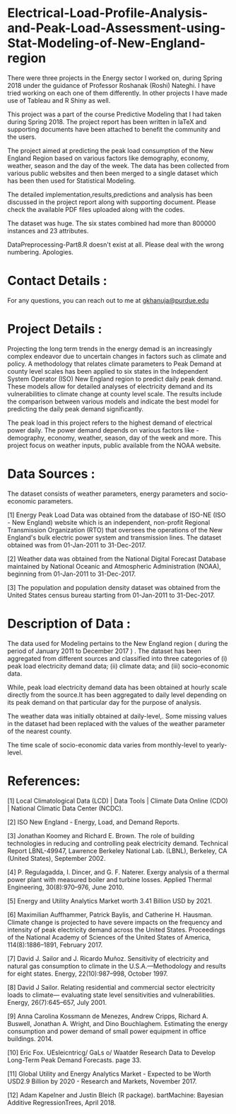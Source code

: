 # Electrical-Load-Profile-Analysis-and-Peak-Load-Assessment-using-Stat-Modeling-of-New-England-region

There were three projects in the Energy sector I worked on, during Spring 2018 under the guidance of Professor 
Roshanak (Roshi) Nateghi. I have tried working on each one of them differently. In other projects I have made use of Tableau and R Shiny as well. 

This project was a part of the course Predictive Modeling that I had taken during Spring 2018. The project report has been written in laTeX and supporting documents have been attached to benefit the community and the users.

The project aimed at predicting the peak load consumption of the New England Region based on various factors like demography, economy, weather, season and the day of the week. The data has been collected from various public websites and then been merged to a single dataset which has been then used for Statistical Modeling. 

The detailed implementation,results,predictions and analysis has been discussed in the project report along with supporting document. Please check the available PDF files uploaded along with the codes. 

The dataset was huge. The six states combined had more than 800000 instances and 23 attributes.

DataPreprocessing-Part8.R doesn't exist at all. Please deal with the wrong numbering. Apologies. 

# Contact Details :
For any questions, you can reach out to me at gkhanuja@purdue.edu


# Project Details :

Projecting the long term trends in the energy demad is an increasingly complex endeavor due to uncertain changes in factors such as climate and policy. A methodology that relates climate parameters to Peak Demand at county level scales has been applied to six states in the Independent System Operator (ISO) New England region to predict daily peak demand. These models allow for detailed analyses of electricity demand and its vulnerabilities to climate change at county level scale. The results include the comparison between various models and indicate the best model for predicting the daily peak demand significantly.

The peak load in this project refers to the highest demand of electrical power daily. The power demand depends on various factors like - demography, economy, weather, season, day of the week and more. This project focus on weather inputs, public available from the NOAA website.

# Data Sources :
The dataset consists of weather parameters, energy parameters and socio-economic parameters. 

[1] Energy Peak Load Data was obtained from the database of ISO-NE (ISO - New England) website which is an independent, non-profit Regional Transmission Organization (RTO) that oversees the operations of the New England's bulk electric power system and transmission lines. The dataset obtained was from 01-Jan-2011 to 31-Dec-2017.

[2] Weather data was obtained from the National Digital Forecast Database maintained by National Oceanic and Atmospheric Administration (NOAA), beginning from 01-Jan-2011 to 31-Dec-2017.

[3] The population and population density dataset was obtained from the United States census bureau starting from 01-Jan-2011 to 31-Dec-2017. 


# Description of Data :
The data used for Modeling pertains to the New England region ( during the period of January 2011 to December 2017 ) . The dataset has been aggregated from different sources and classified into three categories of (i) peak load electricity demand data; (ii) climate data; and (iii) socio-economic data.

While, peak load electricity demand data has been obtained at hourly scale directly from the source.It has been aggregated to daily level depending on its peak demand on that particular day for the purpose of analysis. 

The weather data was initially obtained at daily-level,. Some missing values in the dataset had been replaced with the values of the weather parameter of the nearest county. 

The time scale of socio-economic data varies from monthly-level to yearly-level. 


# References:
[1] Local Climatological Data (LCD) | Data Tools | Climate Data Online (CDO) | National Climatic Data Center (NCDC).

[2] ISO New England - Energy, Load, and Demand Reports.

[3] Jonathan Koomey and Richard E. Brown. The role of building technologies in reducing and controlling peak electricity demand. Technical Report LBNL-49947, Lawrence Berkeley National Lab. (LBNL), Berkeley, CA (United States), September 2002.

[4] P. Regulagadda, I. Dincer, and G. F. Naterer. Exergy analysis of a thermal power plant with measured boiler and turbine losses. Applied Thermal Engineering, 30(8):970–976, June 2010.

[5] Energy and Utility Analytics Market worth 3.41 Billion USD by 2021.

[6] Maximilian Auffhammer, Patrick Baylis, and Catherine H. Hausman. Climate change is projected to have severe impacts on the frequency and intensity of peak electricity demand across the United States. Proceedings of the National Academy of Sciences of the United States of America, 114(8):1886–1891, February 2017.

[7] David J. Sailor and J. Ricardo Muñoz. Sensitivity of electricity and natural gas consumption to climate in the U.S.A.—Methodology and results for eight states. Energy, 22(10):987–998, October 1997.

[8] David J Sailor. Relating residential and commercial sector electricity loads to climate— evaluating state level sensitivities and vulnerabilities. Energy, 26(7):645–657, July 2001.

[9] Anna Carolina Kossmann de Menezes, Andrew Cripps, Richard A. Buswell, Jonathan A. Wright, and Dino Bouchlaghem. Estimating the energy consumption and power demand of small power equipment in office buildings. 2014.

[10] Eric Fox. UEsleicntricg/ GaLs o/ Waatder Research Data to Develop Long-Term Peak Demand Forecasts. page 33.

[11] Global Utility and Energy Analytics Market - Expected to be Worth USD2.9 Billion by 2020 - Research and Markets, November 2017.

[12] Adam Kapelner and Justin Bleich (R package). bartMachine: Bayesian Additive RegressionTrees, April 2018.



